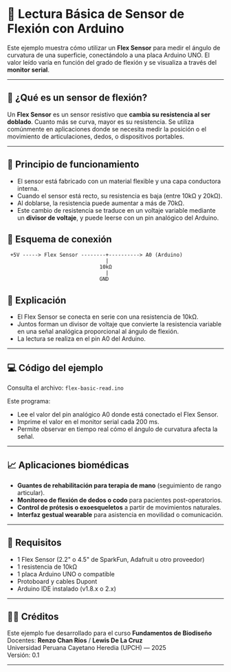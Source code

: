 # 📘 Lectura Básica de Sensor de Flexión con Arduino

Este ejemplo muestra cómo utilizar un **Flex Sensor** para medir el ángulo de curvatura de una superficie, conectándolo a una placa Arduino UNO. El valor leído varía en función del grado de flexión y se visualiza a través del **monitor serial**.

---

## 🧪 ¿Qué es un sensor de flexión?

Un **Flex Sensor** es un sensor resistivo que **cambia su resistencia al ser doblado**. Cuanto más se curva, mayor es su resistencia. Se utiliza comúnmente en aplicaciones donde se necesita medir la posición o el movimiento de articulaciones, dedos, o dispositivos portables.

---

## 🔬 Principio de funcionamiento

- El sensor está fabricado con un material flexible y una capa conductora interna.  
- Cuando el sensor está recto, su resistencia es baja (entre 10kΩ y 20kΩ).  
- Al doblarse, la resistencia puede aumentar a más de 70kΩ.  
- Este cambio de resistencia se traduce en un voltaje variable mediante un **divisor de voltaje**, y puede leerse con un pin analógico del Arduino.

## 🔧 Esquema de conexión

```plaintext
 +5V -----> Flex Sensor --------+----------> A0 (Arduino)
                                |
                              10kΩ
                                |
                              GND
```
## 🔄 Explicación

- El Flex Sensor se conecta en serie con una resistencia de 10kΩ.
- Juntos forman un divisor de voltaje que convierte la resistencia variable en una señal analógica proporcional al ángulo de flexión.
- La lectura se realiza en el pin A0 del Arduino.

---

## 💻 Código del ejemplo

Consulta el archivo: `flex-basic-read.ino`

Este programa:
- Lee el valor del pin analógico A0 donde está conectado el Flex Sensor.
- Imprime el valor en el monitor serial cada 200 ms.
- Permite observar en tiempo real cómo el ángulo de curvatura afecta la señal.

---

## 📈 Aplicaciones biomédicas

- **Guantes de rehabilitación para terapia de mano** (seguimiento de rango articular).
- **Monitoreo de flexión de dedos o codo** para pacientes post-operatorios.
- **Control de prótesis o exoesqueletos** a partir de movimientos naturales.
- **Interfaz gestual wearable** para asistencia en movilidad o comunicación.

---

## 📎 Requisitos

- 1 Flex Sensor (2.2" o 4.5" de SparkFun, Adafruit u otro proveedor)
- 1 resistencia de 10kΩ
- 1 placa Arduino UNO o compatible
- Protoboard y cables Dupont
- Arduino IDE instalado (v1.8.x o 2.x)

---

## 🧑‍🏫 Créditos

Este ejemplo fue desarrollado para el curso **Fundamentos de Biodiseño**  
Docentes: **Renzo Chan Ríos** / **Lewis De La Cruz**  
Universidad Peruana Cayetano Heredia (UPCH) — 2025  
Versión: 0.1

---

